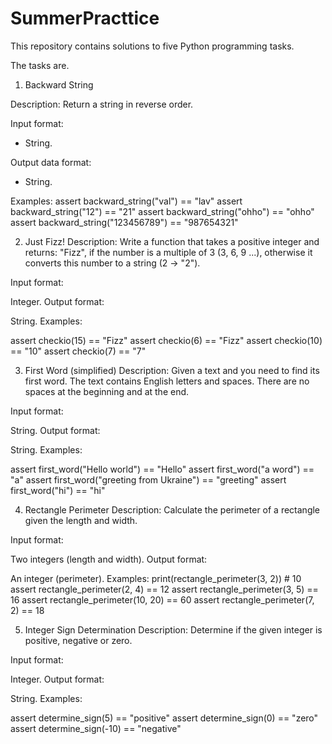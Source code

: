 # SummerPracttice
This repository contains solutions to five Python programming tasks.

The tasks are.

1. Backward String

Description:
Return a string in reverse order.

Input format:
- String.

Output data format:
- String.

Examples:
assert backward_string("val") == "lav"
assert backward_string("12") == "21"
assert backward_string("ohho") == "ohho"
assert backward_string("123456789") == "987654321"

2. Just Fizz!
Description:
Write a function that takes a positive integer and returns: "Fizz", if the number is a multiple of 3 (3, 6, 9 ...), otherwise it converts this number to a string (2 -> "2").

Input format:

Integer.
Output format:

String.
Examples:

assert checkio(15) == "Fizz"
assert checkio(6) == "Fizz"
assert checkio(10) == "10"
assert checkio(7) == "7"

3. First Word (simplified)
Description:
Given a text and you need to find its first word. The text contains English letters and spaces. There are no spaces at the beginning and at the end.

Input format:

String.
Output format:

String.
Examples:

assert first_word("Hello world") == "Hello"
assert first_word("a word") == "a"
assert first_word("greeting from Ukraine") == "greeting"
assert first_word("hi") == "hi"

4. Rectangle Perimeter
Description:
Calculate the perimeter of a rectangle given the length and width.

Input format:

Two integers (length and width).
Output format:

An integer (perimeter).
Examples:
print(rectangle_perimeter(3, 2))  # 10
assert rectangle_perimeter(2, 4) == 12
assert rectangle_perimeter(3, 5) == 16
assert rectangle_perimeter(10, 20) == 60
assert rectangle_perimeter(7, 2) == 18

5. Integer Sign Determination
Description:
Determine if the given integer is positive, negative or zero.

Input format:

Integer.
Output format:

String.
Examples:

assert determine_sign(5) == "positive"
assert determine_sign(0) == "zero"
assert determine_sign(-10) == "negative"
